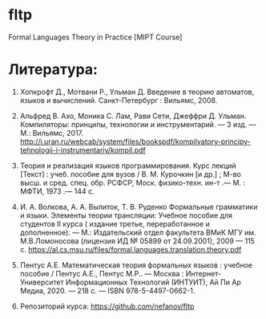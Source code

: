 # fltp
Formal Languages Theory in Practice [MIPT Course]

# Литература:

1) Хопкрофт Д., Мотвани Р., Ульман Д. Введение в теорию автоматов, языков и вычислений. Санкт-Петербург : Вильямс, 2008.

2) Альфред В. Ахо, Моника С. Лам, Рави Сети, Джеффри Д. Ульман. Компиляторы: принципы, технологии и инструментарий. — 3 изд. — М.: Вильямс, 2017.
http://i.uran.ru/webcab/system/files/bookspdf/kompilyatory-principy-tehnologii-i-instrumentariy/kompil.pdf

3) Теория и реализация языков программирования. Курс лекций [Текст] : учеб. пособие для вузов / В. М. Курочкин [и др.] ; М-во высш. и сред. спец. обр. РСФСР, Моск. физико-техн. ин-т .— М. : МФТИ, 1973 .— 144 с.

4) И. А. Волкова, А. А. Вылиток, Т. В. Руденко Формальные грамматики и языки. Элементы теории трансляции: Учебное пособие для студентов II курса ( издание третье, переработанное и дополненное). — М.: Издательский отдел факультета ВМиК МГУ им. М.В.Ломоносова (лицензия ИД № 05899 от 24.09.2001), 2009 — 115 с.
https://al.cs.msu.ru/files/formal.languages.translation.theory.pdf

5) Пентус А.Е. Математическая теория формальных языков : учебное пособие / Пентус А.Е., Пентус М.Р.. — Москва : Интернет-Университет Информационных Технологий (ИНТУИТ), Ай Пи Ар Медиа, 2020. — 218 c. — ISBN 978-5-4497-0662-1.

6) Репозиторий курса: https://github.com/nefanov/fltp

